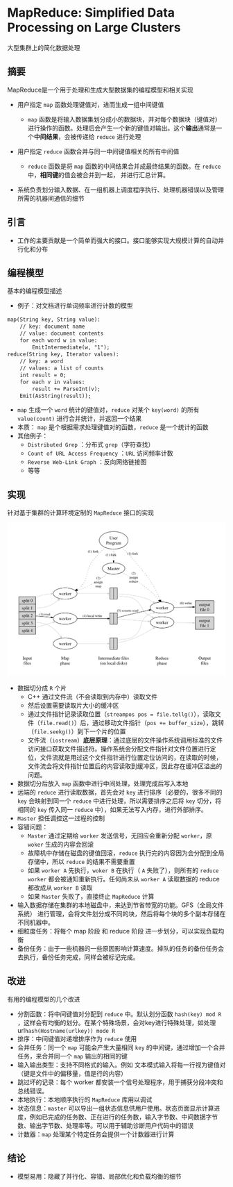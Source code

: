 # MapReduce: Simplified Data Processing on Large Clusters

大型集群上的简化数据处理



## 摘要

MapReduce是一个用于处理和生成大型数据集的编程模型和相关实现

* 用户指定 `map` 函数处理键值对，进而生成一组中间键值
  * `map` 函数是将输入数据集划分成小的数据块，并对每个数据块（键值对）进行操作的函数。处理后会产生一个新的键值对输出。这个**输出**通常是一个**中间结果**，会被传递给 `reduce` 进行处理
* 用户指定 `reduce` 函数合并与同一中间键值相关的所有中间值
  * `reduce` 函数是将 `map` 函数的中间结果合并成最终结果的函数。在 `reduce` 中，**相同键**的值会被合并到一起， 并进行汇总计算。

* 系统负责划分输入数据、在一组机器上调度程序执行、处理机器错误以及管理所需的机器间通信的细节



## 引言

* 工作的主要贡献是一个简单而强大的接口。接口能够实现大规模计算的自动并行化和分布



## 编程模型

基本的编程模型描述

* 例子：对文档进行单词频率进行计数的模型

``````
map(String key, String value):
	// key: document name
	// value: document contents
	for each word w in value:
		EmitIntermediate(w, "1");
reduce(String key, Iterator values):
	// key: a word
	// values: a list of counts
	int result = 0;
	for each v in values:
		result += ParseInt(v);
	Emit(AsString(result));
``````

* `map` 生成一个 `word` 统计的键值对，`reduce` 对某个 `key(word)` 的所有 `value(count)` 进行合并统计，并返回一个结果
* 本质： `map` 是个根据需求处理键值对的函数，`reduce` 是一个统计的函数
* 其他例子：
  * `Distributed Grep` ：分布式 `grep`（字符查找）
  * `Count of URL Access Frequency` ：`URL` 访问频率计数
  * `Reverse Web-Link Graph` ：反向网络链接图
  * 等等
  
  

## 实现

针对基于集群的计算环境定制的 `MapReduce` 接口的实现

![image-20230713143259040](.\src\image-20230713143259040.png)

* 数据切分成 `R` 个片
  * C++ 通过文件流（不会读取到内存中）读取文件
  * 然后设置需要读取片大小的缓冲区
  * 通过文件指针记录读取位置（`streampos pos = file.tellg()`），读取文件（`file.read()`）后，通过移动文件指针（`pos += buffer_size`），跳转（`file.seekg()`）到下一个片的位置
  * 文件流（`iostream`）**底层原理**：通过底层的文件操作系统调用标准的文件访问接口获取文件描述符。操作系统会分配文件指针对文件位置进行定位，文件流就是用过这个文件指针进行位置定位访问的，在读取的时候，文件流会将文件指针位置后的内容读取到缓冲区，因此存在缓冲区溢出的问题。
* 数据切分后放入 `map` 函数中进行中间处理，处理完成后写入本地
* 远端的 `reduce` 进行读取数据，首先会对 `key` 进行排序（必要的，很多不同的 `key` 会映射到同一个 `reduce` 中进行处理，所以需要排序之后将 `key` 切分，将相同的 `key` 传入同一 `reduce` 中），如果无法写入内存，进行外部排序。
* `Master` 担任调控这一过程的控制
* 容错问题：
  * `Master` 通过定期给 `worker` 发送信号，无回应会重新分配 `worker`，原 `woker` 生成的内容会回滚
  * 故障机中存储在磁盘的键值回滚，`reduce` 执行完的内容因为会分配到全局存储中，所以 `reduce` 的结果不需要重置
  * 如果 `worker A` 先执行，`woker B` 在执行（ `A` 失败了），则所有的 `reduce worker` 都会被通知重新执行。任何尚未从 `worker A` 读取数据的 reduce 都改成从 `worker B` 读取
  * 如果 `Master` 失败了，直接终止 `MapReduce` 计算
* 输入数据存储在集群的本地磁盘中，来达到节省带宽的功能。GFS（全局文件系统） 进行管理，会将文件划分成不同的块，然后将每个块的多个副本存储在不同机器中。
* 细粒度任务：将每个 map 阶段 和 reduce 阶段 进一步划分，可以实现负载均衡
* 备份任务：由于一些机器的一些原因影响计算速度。掉队的任务的备份任务会去执行，备份任务完成，同样会被标记完成。



## 改进

有用的编程模型的几个改进

* 分割函数：将中间键值对分配到 `reduce` 中。默认划分函数 `hash(key) mod R` ，这样会有均衡的划分。在某个特殊场景，会对key进行特殊处理，如处理url`hash(Hostname(urlkey)) mode R`
* 排序：中间键值对递增排序作为 `reduce` 使用
* 合并任务：同一个 `map` 可能会产生大量相同 `key` 的中间键，通过增加一个合并任务，来合并同一个 `map` 输出的相同的键
* 输入输出类型：支持不同格式的输入。例如 文本模式输入将每一行视为键值对（键是文件中的偏移量，值是行的内容）
* 跳过坏的记录：每个 worker 都安装一个信号处理程序，用于捕获分段冲突和总线错误。
* 本地执行：本地顺序执行的 `MapReduce` 库用以调试
* 状态信息：`master` 可以导出一组状态信息供用户使用。状态页面显示计算进度，例如已完成的任务数、正在进行的任务数，输入字节数、中间数据字节数、输出字节数、处理率等。可以用于辅助诊断用户代码中的错误
* 计数器：`map` 处理某个特定任务会提供一个计数器进行计算



## 结论

* 模型易用：隐藏了并行化、容错、局部优化和负载均衡的细节

